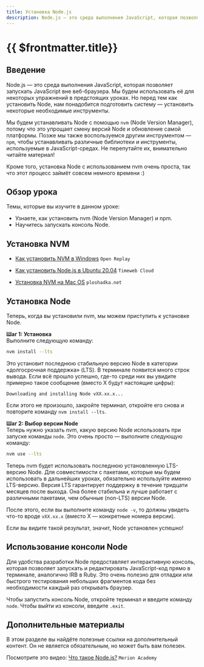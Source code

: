 ```yaml
---
title: Установка Node.js
description: Node.js — это среда выполнения JavaScript, которая позволяет запускать JavaScript вне веб-браузера
---
```


# {{ $frontmatter.title}}

## Введение  

Node.js — это среда выполнения JavaScript, которая позволяет запускать JavaScript вне веб-браузера. Мы будем использовать её для некоторых упражнений в предстоящих уроках. Но перед тем как установить Node, нам понадобится подготовить систему — установить некоторые необходимые инструменты.

Мы будем устанавливать Node с помощью `nvm` (Node Version Manager), потому что это упрощает смену версий Node и обновление самой платформы. Позже мы также воспользуемся другим инструментом — `npm`, чтобы устанавливать различные библиотеки и инструменты, используемые в JavaScript-средах. Не перепутайте их, внимательно читайте материал!

Кроме того, установка Node с использованием nvm очень проста, так что этот процесс займёт совсем немного времени :)

## Обзор урока

Темы, которые вы изучите в данном уроке:

- Узнаете, как установить nvm (Node Version Manager) и npm.
- Научитесь запускать консоль Node.

## Установка NVM  

- [Как установить NVM в Windows](https://blog.openreplay.com/ru/%D1%83%D1%81%D1%82%D0%B0%D0%BD%D0%BE%D0%B2%D0%B8%D1%82%D1%8C-nvm-windows/) `Open Replay`

- [Как установить Node.js в Ubuntu 20.04](https://timeweb.cloud/tutorials/nodejs/kak-ustanovit-nodejs-v-ubuntu#ustanovka-s-pomoshchu-nvm) `Timeweb Cloud`

- [Установка NVM на Mac OS](https://ploshadka.net/ustanavlivaem-nvm-node-js-na-mac-os/#h2-1) `ploshadka.net`

## Установка Node  

Теперь, когда вы установили nvm, мы можем приступить к установке Node.

**Шаг 1: Установка**  
Выполните следующую команду:

```bash
nvm install --lts
```

Это установит последнюю стабильную версию Node в категории «долгосрочная поддержка» (LTS). В терминале появится много строк вывода. Если всё прошло успешно, где-то среди них вы увидите примерно такое сообщение (вместо X будут настоящие цифры):

```
Downloading and installing Node vXX.xx.x...
```

Если этого не произошло, закройте терминал, откройте его снова и повторите команду `nvm install --lts`.

**Шаг 2: Выбор версии Node**  
Теперь нужно указать nvm, какую версию Node использовать при запуске команды `node`. Это очень просто — выполните следующую команду:

```bash
nvm use --lts
```

Теперь nvm будет использовать последнюю установленную LTS-версию Node. Для совместимости с пакетами, которые мы будем использовать в дальнейших уроках, обязательно используйте именно LTS-версию. Версия LTS гарантирует поддержку в течение тридцати месяцев после выхода. Она более стабильна и лучше работает с различными пакетами, чем обычные (non-LTS) версии Node.

После этого, если вы выполните команду `node -v`, то должны увидеть что-то вроде `vXX.xx.x` (вместо X — конкретные номера версии).

Если вы видите такой результат, значит, Node установлен успешно!

## Использование консоли Node  

Для удобства разработки Node предоставляет интерактивную консоль, которая позволяет запускать и редактировать JavaScript-код прямо в терминале, аналогично IRB в Ruby. Это очень полезно для отладки или быстрого тестирования небольших фрагментов кода без необходимости каждый раз открывать браузер.

Чтобы запустить консоль Node, откройте терминал и введите команду `node`. Чтобы выйти из консоли, введите `.exit`.

## Дополнительные материалы  

В этом разделе вы найдёте полезные ссылки на дополнительный контент. Он не является обязательным, но может быть вам полезен.

Посмотрите это видео: [Что такое Node.js?](https://vkvideo.ru/video-99113354_456239308) `Merion Academy`
